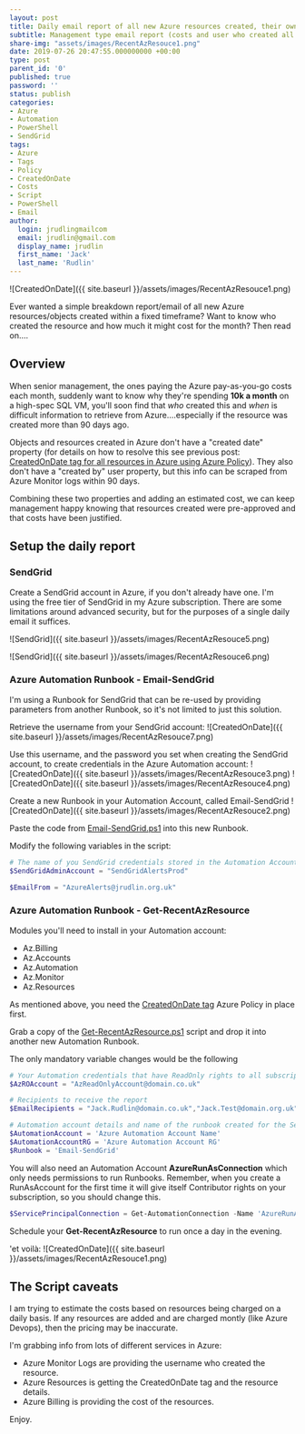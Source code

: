 ```yaml
---
layout: post
title: Daily email report of all new Azure resources created, their owner/creator, and estimated cost.
subtitle: Management type email report (costs and user who created all new resources within a timeframe) using Azure Automation runbooks, PowerShell and SendGrid.
share-img: "assets/images/RecentAzResouce1.png"
date: 2019-07-26 20:47:55.000000000 +00:00
type: post
parent_id: '0'
published: true
password: ''
status: publish
categories:
- Azure
- Automation
- PowerShell
- SendGrid
tags:
- Azure
- Tags
- Policy
- CreatedOnDate
- Costs
- Script
- PowerShell
- Email
author:
  login: jrudlingmailcom
  email: jrudlin@gmail.com
  display_name: jrudlin
  first_name: 'Jack'
  last_name: 'Rudlin'
---
```


![CreatedOnDate]({{ site.baseurl }}/assets/images/RecentAzResouce1.png)

Ever wanted a simple breakdown report/email of all new Azure resources/objects created within a fixed timeframe? Want to know who created the resource and how much it might cost for the month? Then read on....

## Overview

When senior management, the ones paying the Azure pay-as-you-go costs each month, suddenly want to know why they're spending **10k a month** on a high-spec SQL VM, you'll soon find that _who_ created this and _when_ is difficult information to retrieve from Azure....especially if the resource was created more than 90 days ago.

Objects and resources created in Azure don't have a "created date" property (for details on how to resolve this see previous post: [CreatedOnDate tag for all resources in Azure using Azure Policy](/2019-07-18-azure-policy-createdon-date)). They also don't have a "created by" user property, but this info can be scraped from Azure Monitor logs within 90 days.

Combining these two properties and adding an estimated cost, we can keep management happy knowing that resources created were pre-approved and that costs have been justified.

## Setup the daily report
### SendGrid
Create a SendGrid account in Azure, if you don't already have one. I'm using the free tier of SendGrid in my Azure subscription. There are some limitations around advanced security, but for the purposes of a single daily email it suffices.

![SendGrid]({{ site.baseurl }}/assets/images/RecentAzResouce5.png)

![SendGrid]({{ site.baseurl }}/assets/images/RecentAzResouce6.png)

### Azure Automation Runbook - Email-SendGrid
I'm using a Runbook for SendGrid that can be re-used by providing parameters from another Runbook, so it's not limited to just this solution.

Retrieve the username from your SendGrid account:
![CreatedOnDate]({{ site.baseurl }}/assets/images/RecentAzResouce7.png)

Use this username, and the password you set when creating the SendGrid account, to create credentials in the Azure Automation account:
![CreatedOnDate]({{ site.baseurl }}/assets/images/RecentAzResouce3.png)
![CreatedOnDate]({{ site.baseurl }}/assets/images/RecentAzResouce4.png)

Create a new Runbook in your Automation Account, called Email-SendGrid
![CreatedOnDate]({{ site.baseurl }}/assets/images/RecentAzResouce2.png)

Paste the code from [Email-SendGrid.ps1](https://github.com/jrudlin/Azure/blob/master/General/Email-SendGrid.ps1) into this new Runbook.

Modify the following variables in the script:

```powershell
# The name of you SendGrid credentials stored in the Automation Account
$SendGridAdminAccount = "SendGridAlertsProd"

$EmailFrom = "AzureAlerts@jrudlin.org.uk"
```

### Azure Automation Runbook - Get-RecentAzResource
Modules you'll need to install in your Automation account:

- Az.Billing
- Az.Accounts
- Az.Automation
- Az.Monitor
- Az.Resources

As mentioned above, you need the [CreatedOnDate tag](/2019-07-18-azure-policy-createdon-date) Azure Policy in place first.

Grab a copy of the [Get-RecentAzResource.ps1](https://github.com/jrudlin/Azure/blob/master/General/Get-RecentAzResource.ps1) script and drop it into another new Automation Runbook.

The only mandatory variable changes would be the following

```powershell
# Your Automation credentials that have ReadOnly rights to all subscriptions
$AzROAccount = "AzReadOnlyAccount@domain.co.uk"

# Recipients to receive the report
$EmailRecipients = "Jack.Rudlin@domain.co.uk","Jack.Test@domain.org.uk"

# Automation account details and name of the runbook created for the SendGrid email
$AutomationAccount = 'Azure Automation Account Name'
$AutomationAccountRG = 'Azure Automation Account RG'
$Runbook = 'Email-SendGrid'
```

You will also need an Automation Account **AzureRunAsConnection** which only needs permissions to run Runbooks. Remember, when you create a RunAsAccount for the first time it will give itself Contributor rights on your subscription, so you should change this.
```powershell
$ServicePrincipalConnection = Get-AutomationConnection -Name 'AzureRunAsConnection'
```

Schedule your **Get-RecentAzResource** to run once a day in the evening.

'et voilà:
![CreatedOnDate]({{ site.baseurl }}/assets/images/RecentAzResouce1.png)

## The Script caveats
I am trying to estimate the costs based on resources being charged on a daily basis. If any resources are added and are charged montly (like Azure Devops), then the pricing may be inaccurate.

I'm grabbing info from lots of different services in Azure:

- Azure Monitor Logs are providing the username who created the resource.
- Azure Resources is getting the CreatedOnDate tag and the resource details.
- Azure Billing is providing the cost of the resources.

Enjoy.